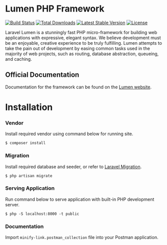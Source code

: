 # Lumen PHP Framework

[![Build Status](https://travis-ci.org/laravel/lumen-framework.svg)](https://travis-ci.org/laravel/lumen-framework)
[![Total Downloads](https://img.shields.io/packagist/dt/laravel/framework)](https://packagist.org/packages/laravel/lumen-framework)
[![Latest Stable Version](https://img.shields.io/packagist/v/laravel/framework)](https://packagist.org/packages/laravel/lumen-framework)
[![License](https://img.shields.io/packagist/l/laravel/framework)](https://packagist.org/packages/laravel/lumen-framework)

Laravel Lumen is a stunningly fast PHP micro-framework for building web applications with expressive, elegant syntax. We believe development must be an enjoyable, creative experience to be truly fulfilling. Lumen attempts to take the pain out of development by easing common tasks used in the majority of web projects, such as routing, database abstraction, queueing, and caching.

## Official Documentation

Documentation for the framework can be found on the [Lumen website](https://lumen.laravel.com/docs).

# Installation

### Vendor
Install required vendor using command below for running site.
```
$ composer install
```

### Migration
Install required database and seeder, or refer to [Laravel Migration](https://laravel.com/docs/8.x/migrations).
```
$ php artisan migrate
```

### Serving Application
Run command below to serve application with built-in PHP development server.
```
$ php -S localhost:8000 -t public
```

### Documentation
Import `minify-link.postman_collection` file into your Postman application.
